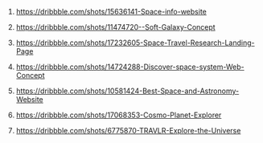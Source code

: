 1) https://dribbble.com/shots/15636141-Space-info-website

2) https://dribbble.com/shots/11474720--Soft-Galaxy-Concept

3) https://dribbble.com/shots/17232605-Space-Travel-Research-Landing-Page

4) https://dribbble.com/shots/14724288-Discover-space-system-Web-Concept

5) https://dribbble.com/shots/10581424-Best-Space-and-Astronomy-Website

6) https://dribbble.com/shots/17068353-Cosmo-Planet-Explorer

7) https://dribbble.com/shots/6775870-TRAVLR-Explore-the-Universe